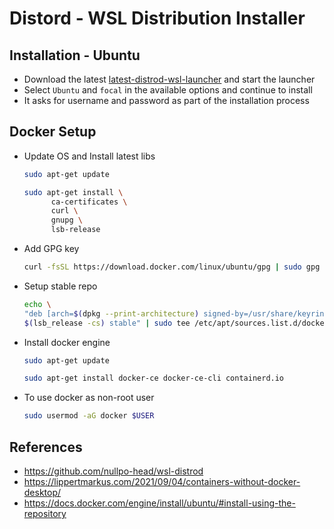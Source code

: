 # Distord - WSL Distribution Installer

## Installation - Ubuntu

- Download the latest [latest-distrod-wsl-launcher](https://github.com/nullpo-head/wsl-distrod/releases/latest/download/distrod_wsl_launcher-x86_64.zip) and start the launcher
- Select `Ubuntu` and `focal` in the available options and continue to install
- It asks for username and password as part of the installation process

## Docker Setup

- Update OS and Install latest libs

  ```bash
  sudo apt-get update

  sudo apt-get install \
        ca-certificates \
        curl \
        gnupg \
        lsb-release
  ```
- Add GPG key
  ```bash
  curl -fsSL https://download.docker.com/linux/ubuntu/gpg | sudo gpg --dearmor -o /usr/share/keyrings/docker-archive-keyring.gpg
  ```
- Setup stable repo
  ```bash
  echo \
  "deb [arch=$(dpkg --print-architecture) signed-by=/usr/share/keyrings/docker-archive-keyring.gpg] https://download.docker.com/linux/ubuntu \
  $(lsb_release -cs) stable" | sudo tee /etc/apt/sources.list.d/docker.list > /dev/null
  ```
- Install docker engine
  ```bash
  sudo apt-get update

  sudo apt-get install docker-ce docker-ce-cli containerd.io
  ```
- To use docker as non-root user
  ```bash
  sudo usermod -aG docker $USER
  ```

## References
- https://github.com/nullpo-head/wsl-distrod
- https://lippertmarkus.com/2021/09/04/containers-without-docker-desktop/
- https://docs.docker.com/engine/install/ubuntu/#install-using-the-repository